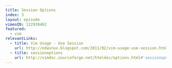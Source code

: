 ```yaml
---
title: Session Options
index: 3
layout: episode
vimeoID: 122938462
featured:
  - vim
relevantLinks:
  - title: Vim Usage - Use Session
    url: http://edwinux.blogspot.com/2011/02/vim-usage-use-session.html
  - title: sessionoptions
    url: http://vimdoc.sourceforge.net/htmldoc/options.html#'sessionoptions'
---
```

